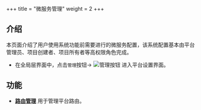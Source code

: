 +++
title = "微服务管理"
weight = 2
+++
<h2 id="1">介绍</h2>


本页面介绍了用户使用系统功能前需要进行的微服务配置，该系统配置基本由平台管理员、项目创建者、项目所有者等高权限角色完成。



- 在全局层界面中，点击`管理`按钮→ ![管理按钮](/docs/user-guide/system-configuration/microservice-management/image/管理按钮.png) 进入平台设置界面。



<h2 id="1">功能</h2>

- [**路由管理**](../microservice-management/route) 用于管理平台路由。


